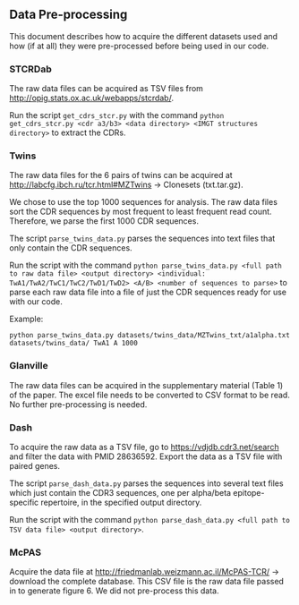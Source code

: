 ## Data Pre-processing 


This document describes how to acquire the different datasets used and how (if at all) they were pre-processed before being used in our code.


### STCRDab 
The raw data files can be acquired as TSV files from http://opig.stats.ox.ac.uk/webapps/stcrdab/.

Run the script `get_cdrs_stcr.py` with the command `python get_cdrs_stcr.py <cdr a3/b3> <data directory> <IMGT structures directory>` to extract the CDRs.


### Twins 

The raw data files for the 6 pairs of twins can be acquired at http://labcfg.ibch.ru/tcr.html#MZTwins -> Clonesets (txt.tar.gz).

We chose to use the top 1000 sequences for analysis. The raw data files sort the CDR sequences by most frequent to least frequent read count. Therefore, we parse the first 1000 CDR sequences.

The script `parse_twins_data.py` parses the sequences into text files that only contain the CDR sequences.

Run the script with the command `python parse_twins_data.py <full path to raw data file> <output directory> <individual: TwA1/TwA2/TwC1/TwC2/TwD1/TwD2> <A/B> <number of sequences to parse>` to parse each raw data file into a file of just the CDR sequences ready for use with our code.

Example: 

```
python parse_twins_data.py datasets/twins_data/MZTwins_txt/a1alpha.txt datasets/twins_data/ TwA1 A 1000
```

### Glanville 
The raw data files can be acquired in the supplementary material (Table 1) of the paper. The excel file needs to be converted to CSV format to be read. No further pre-processing is needed.

### Dash

To acquire the raw data as a TSV file, go to https://vdjdb.cdr3.net/search and filter the data with PMID 28636592. Export the data as a TSV file with paired genes.

The script `parse_dash_data.py` parses the sequences into several text files which just contain the CDR3 sequences, one per alpha/beta epitope-specific repertoire, in the specified output directory. 

Run the script with the command `python parse_dash_data.py <full path to TSV data file> <output directory>`.

### McPAS

Acquire the data file at http://friedmanlab.weizmann.ac.il/McPAS-TCR/ -> download the complete database. This CSV file is the raw data file passed in to generate figure 6. We did not pre-process this data.